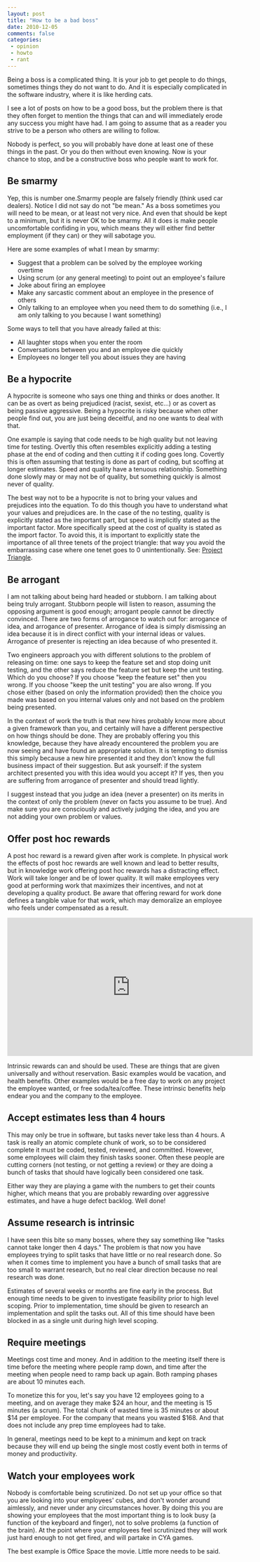 ```yaml
---
layout: post
title: "How to be a bad boss"
date: 2010-12-05
comments: false
categories:
 - opinion
 - howto
 - rant
---
```


Being a boss is a complicated thing. It is your job to get people to do things, sometimes things they do not want to do. And it is especially complicated in the software industry, where it is like herding cats.

I see a lot of posts on how to be a good boss, but the problem there is that they often forget to mention the things that can and will immediately erode any success you might have had. I am going to assume that as a reader you strive to be a person who others are willing to follow.

Nobody is perfect, so you will probably have done at least one of these things in the past. Or you do then without even knowing. Now is your chance to stop, and be a constructive boss who people want to work for.

## Be smarmy

Yep, this is number one.Smarmy people are falsely friendly (think used car dealers). Notice I did not say do not "be mean." As a boss sometimes you will need to be mean, or at least not very nice.  And even that should be kept to a minimum, but it is never OK to be smarmy.  All it does is make people uncomfortable confiding in you, which means they will either find better employment (if they can) or they will sabotage you.

Here are some examples of what I mean by smarmy:

* Suggest that a problem can be solved by the employee working overtime
* Using scrum (or any general meeting) to point out an employee's failure
* Joke about firing an employee
* Make any sarcastic comment about an employee in the presence of others
* Only talking to an employee when you need them to do something (i.e., I am only talking to you because I want something)

Some ways to tell that you have already failed at this:

* All laughter stops when you enter the room
* Conversations between you and an employee die quickly
* Employees no longer tell you about issues they are having

## Be a hypocrite

A hypocrite is someone who says one thing and thinks or does another. It can be as overt as being prejudiced (racist, sexist, etc...) or as covert as being passive aggressive. Being a hypocrite is risky because when other people find out, you are just being deceitful, and no one wants to deal with that.

One example is saying that code needs to be high quality but not leaving time for testing. Overtly this often resembles explicitly adding a testing phase at the end of coding and then cutting it if coding goes long. Covertly this is often assuming that testing is done as part of coding, but scoffing at longer estimates. Speed and quality have a tenuous relationship. Something done slowly may or may not be of quality, but something quickly is almost never of quality.

The best way not to be a hypocrite is not to bring your values and prejudices into the equation. To do this though you have to understand what your values and prejudices are. In the case of the no testing, quality is explicitly stated as the important part, but speed is implicitly stated as the important factor. More specifically speed at the cost of quality is stated as the import factor. To avoid this, it is important to explicitly state the importance of all three tenets of the project triangle: that way you avoid the embarrassing case where one tenet goes to 0 unintentionally. See: [Project Triangle](http://en.wikipedia.org/wiki/Project_triangle).

## Be arrogant

I am not talking about being hard headed or stubborn. I am talking about being truly arrogant. Stubborn people will listen to reason, assuming the opposing argument is good enough; arrogant people cannot be directly convinced. There are two forms of arrogance to watch out for: arrogance of idea, and arrogance of presenter. Arrogance of idea is simply dismissing an idea because it is in direct conflict with your internal ideas or values. Arrogance of presenter is rejecting an idea because of who presented it.

Two engineers approach you with different solutions to the problem of releasing on time: one says to keep the feature set and stop doing unit testing, and the other says reduce the feature set but keep the unit testing. Which do you choose? If you choose "keep the feature set" then you wrong. If you choose "keep the unit testing" you are also wrong. If you chose either (based on only the information provided) then the choice you made was based on you internal values only and not based on the problem being presented.

In the context of work the truth is that new hires probably know more about a given framework than you, and certainly will have a different perspective on how things should be done. They are probably offering you this knowledge, because they have already encountered the problem you are now seeing and have found an appropriate solution. It is tempting to dismiss this simply because a new hire presented it and they don't know the full business impact of their suggestion. But ask yourself: if the system architect presented you with this idea would you accept it? If yes, then you are suffering from arrogance of presenter and should tread lightly.

I suggest instead that you judge an idea (never a presenter) on its merits in the context of only the problem (never on facts you assume to be true). And make sure you are consciously and actively judging the idea, and you are not adding your own problem or values.

## Offer post hoc rewards

A post hoc reward is a reward given after work is complete. In physical work the effects of post hoc rewards are well known and lead to better results, but in knowledge work offering post hoc rewards has a distracting effect. Work will take longer and be of lower quality. It will make employees very good at performing work that maximizes their incentives, and not at developing a quality product. Be aware that offering reward for work done defines a tangible value for that work, which may demoralize an employee who feels under compensated as a result.

<iframe width="560" height="315" src="http://www.youtube.com/embed/u6XAPnuFjJc" frameborder="0" allowfullscreen></iframe>

Intrinsic rewards can and should be used. These are things that are given universally and without reservation. Basic examples would be vacation, and health benefits. Other examples would be a free day to work on any project the employee wanted, or free soda/tea/coffee. These intrinsic benefits help endear you and the company to the employee.

## Accept estimates less than 4 hours

This may only be true in software, but tasks never take less than 4 hours. A task is really an atomic complete chunk of work, so to be considered complete it must be coded, tested, reviewed, and committed. However, some employees will claim they finish tasks sooner. Often these people are cutting corners (not testing, or not getting a review) or they are doing a bunch of tasks that should have logically been considered one task.

Either way they are playing a game with the numbers to get their counts higher, which means that you are probably rewarding over aggressive estimates, and have a huge defect backlog. Well done!

## Assume research is intrinsic

I have seen this bite so many bosses, where they say something like "tasks cannot take longer then 4 days." The problem is that now you have employees trying to split tasks that have little or no real research done. So when it comes time to implement you have a bunch of small tasks that are too small to warrant research, but no real clear direction because no real research was done.

Estimates of several weeks or months are fine early in the process. But enough time needs to be given to investigate feasibility prior to high level scoping. Prior to implementation, time should be given to research an implementation and split the tasks out. All of this time should have been blocked in as a single unit during high level scoping.

## Require meetings

Meetings cost time and money. And in addition to the meeting itself there is time before the meeting where people ramp down, and time after the meeting when people need to ramp back up again. Both ramping phases are about 10 minutes each.

To monetize this for you, let's say you have 12 employees going to a meeting, and on average they make $24 an hour, and the meeting is 15 minutes (a scrum). The total chunk of wasted time is 35 minutes or about $14 per employee. For the company that means you wasted $168. And that does not include any prep time employees had to take.

In general, meetings need to be kept to a minimum and kept on track because they will end up being the single most costly event both in terms of money and productivity.

## Watch your employees work

Nobody is comfortable being scrutinized. Do not set up your office so that you are looking into your employees' cubes, and don't wonder around aimlessly, and never under any circumstances hover. By doing this you are showing your employees that the most important thing is to look busy (a function of the keyboard and finger), not to solve problems (a function of the brain). At the point where your employees feel scrutinized they will work just hard enough to not get fired, and will partake in CYA games.

The best example is Office Space the movie. Little more needs to be said.
